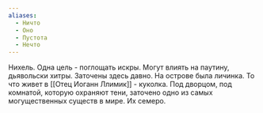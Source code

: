 ```yaml
---
aliases:
  - Ничто
  - Оно
  - Пустота
  - Нечто
---
```

Нихель. Одна цель - поглощать искры. Могут влиять на паутину, дьявольски хитры. Заточены здесь давно.  На острове была личинка. То что живет в [[Отец Иоганн Ллимик]] - куколка. Под дворцом, под комнатой, которую охраняют тени, заточено одно из самых могущественных существ в мире. Их семеро.